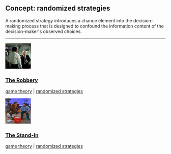 ## Concept: randomized strategies

A randomized strategy introduces a chance element into the decision-making process that is designed to confound the information content of the decision-maker's observed choices.

<hr>
<div class="clip-listing">
<img src="media/icons/robbery2.jpg" alt="The Robbery icon">

### [The Robbery](/clip/4/)

[game theory](/concept/game-theory/) | [randomized strategies](/concept/randomized-strategies/)
</div>

<div class="clip-listing">
<img src="media/icons/standin.jpg" alt="The Stand-In icon">

### [The Stand-In](/clip/101/)

[game theory](/concept/game-theory/) | [randomized strategies](/concept/randomized-strategies/)
</div>

